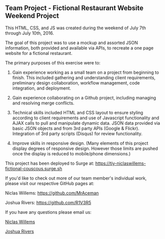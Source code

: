 ## Team Project - Fictional Restaurant Website Weekend Project

This HTML, CSS, and JS was created during the weekend of July 7th through July 10th, 2016.  

The goal of this project was to use a mockup and assorted JSON information, both provided and available via APIs, to recreate a one page website for a fictional restaurant.

The primary purposes of this exercise were to:

1. Gain experience working as a small team on a project from beginning to finish.  This included gathering and understanding client requirements, preliminary design collaboration, workflow management, code integration, and deployment.

2. Gain experience collaborating on a Github project, including managing and resolving merge conflicts.

3. Technical skills included HTML and CSS layout to ensure styling according to client requirements and use of Javascript functionality and AJAX calls to pull and manipulate dynamic data.  JSON data provided via basic JSON objects and from 3rd party APIs (Google & Flickr).  Integration of 3rd party scripts (Disqus) for review functionality.

4. Improve skills in responsive design. (Many elements of this project display degrees of responsive design.  However those limits are pushed once the display is reduced to mobile/phone dimensions.)

This project has been deployed to Surge at: https://tiy-niclaswillems-fictional-couscous.surge.sh

If you'd like to check out more of our team member's individual work, please visit our respective GitHub pages at:

Niclas Willems: https://github.com/MrAceman

Joshua Rivers: https://github.com/R1V3R5

If you have any questions please email us:

[Niclas Willems](mailto:niclas.willems@gmail.com)

[Joshua Rivers](mailto:joshua.rivers@gmail.com)
